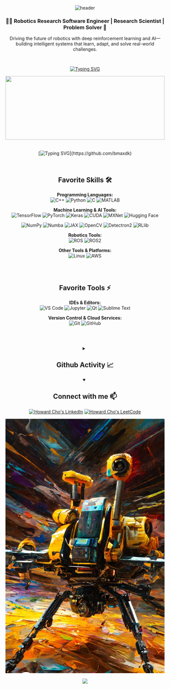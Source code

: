 <div align="center">

![header](https://capsule-render.vercel.app/api?type=waving&color=auto&height=100&section=header&text=Howard%20Cho%20🔭&fontSize=40&animation=twinkling)

<h3> 👨‍💻 Robotics Research Software Engineer | Research Scientist | Problem Solver 🧠 </h3>
<p> Driving the future of robotics with deep reinforcement learning and AI—building intelligent systems that learn, adapt, and solve real-world challenges.</p>
<br>

[![Typing SVG](https://readme-typing-svg.demolab.com?font=Fira+Code&pause=1000&color=30FFB4&center=true&width=635&lines=%3C%2F%3EI'M+A%3C%5C%3E;Robotics+Research+Software+Engineering)](https://github.com/bmaxdk)

<img src="https://media.giphy.com/media/dWesBcTLavkZuG35MI/giphy.gif" width="500" height="200"/>

<br>

<br>

[![Typing SVG](https://readme-typing-svg.demolab.com?font=Libre+Baskerville&weight=700&size=22&duration=1800&pause=1&color=71706F&center=true&multiline=true&repeat=false&width=1400&height=200&lines=Engineering+is+a+rigorous+field+that+continually+drives+me+to+exceed+my+best+performance.+;+;I+relish+the+process+of+troubleshooting+and+providing+solutions.+;+;The+journey+of+dissecting+intricate+problems+and+devising+their+solutions+fascinates+me%2C+;+;as+my+creative+inputs+take+shape+into+a+final+product+that+its+users+find+invaluable+and+enjoyable+to+use.)](https://github.com/bmaxdk)

<br>

## Favorite Skills 🛠️

**Programming Languages:**  
![C++](https://img.shields.io/badge/C%2B%2B-00599C?style=flat-square&logo=c%2B%2B&logoColor=white) ![Python](https://img.shields.io/badge/Python-14354C?style=flat-square&logo=python&logoColor=white) ![C](https://img.shields.io/badge/C-%2300599C.svg?style=flat-square&logo=C&logoColor=white) ![MATLAB](https://img.shields.io/badge/MATLAB-%2300299C.svg?style=flat&logoColor=white)

**Machine Learning & AI Tools:**  
![TensorFlow](https://img.shields.io/badge/TensorFlow-FF6F00?style=flat&logo=tensorflow&logoColor=white) ![PyTorch](https://img.shields.io/badge/PyTorch-EE4C2C?style=flat&logo=PyTorch&logoColor=white) ![Keras](https://img.shields.io/badge/Keras-D00000?style=flat&logo=Keras&logoColor=white) ![CUDA](https://img.shields.io/badge/NVIDIA-CUDA-76B900?style=flat&logo=nvidia&logoColor=white) 
![MXNet](https://img.shields.io/badge/mxnet-%20-blue) ![Hugging Face](https://img.shields.io/badge/Hugging_Face-F3F33F?style=flat-square&logo=Hugging%20Face&logoColor=black) 

![NumPy](https://img.shields.io/badge/NumPy-013243?style=flat-square&logo=NumPy&logoColor=white)  ![Numba](https://img.shields.io/badge/Numba-00A3E0?style=flat&logo=Numba&logoColor=white)  ![JAX](https://img.shields.io/badge/JAX-0071C5.svg?style=flat-square&logo=JAX&logoColor=white)  ![OpenCV](https://img.shields.io/badge/OpenCV-27338e?style=flat&for-the-badge&logo=OpenCV&logoColor=white)  ![Detectron2](https://img.shields.io/badge/Detectron2-13A0F3?style=flat-square&logo=Detectron2&logoColor=white)  ![RLlib](https://img.shields.io/badge/RLlib-%230F9D58.svg?style=flat-square&logo=Ray&logoColor=white)



**Robotics Tools:**  
![ROS](https://img.shields.io/static/v1?style=flat&message=ROS&color=22312E&logo=ROS&logoColor=FFFFFF&label=) ![ROS2](https://img.shields.io/static/v1?style=flat&for-the-badge&message=ROS2&color=22315E&logo=ROS&logoColor=FFFFFF&label=)

**Other Tools & Platforms:**  
![Linux](https://img.shields.io/badge/Linux-FCC624?style=flat&logo=linux&logoColor=black) ![AWS](https://img.shields.io/badge/Amazon%20AWS-232F3E?style=flat&logo=Amazon%20AWS&logoColor=white) 

<br><br>

## Favorite Tools ⚡

**IDEs & Editors:**  
![VS Code](https://img.shields.io/badge/Visual%20Studio%20Code-007ACC?style=flat&logo=Visual%20Studio%20Code&logoColor=white) ![Jupyter](https://img.shields.io/badge/Jupyter-F37626?style=flat-square&logo=Jupyter&logoColor=white) ![Qt](https://img.shields.io/badge/Qt-41CD52?style=flat&logo=qt&logoColor=white) ![Sublime Text](https://img.shields.io/badge/sublime_text-%23575757.svg?&style=flat&logo=sublime-text&logoColor=important)

**Version Control & Cloud Services:**  
![Git](https://img.shields.io/badge/Git-F05032?style=flat-square&logo=Git&logoColor=white) ![GitHub](https://img.shields.io/badge/GitHub-181717?style=flat-square&logo=GitHub&logoColor=white)

<br><br>

<!-- ## My Projects 🚀

- **[ROS2 Navigation and SLAM](https://github.com/bmaxdk/ROS2-Nav2-with-SLAM-and-Navigation):** Building a fully autonomous robot using ROS2 for navigation and SLAM.
- **[Machine Learning with PyTorch](https://github.com/bmaxdk/Machine-Learning):** Advanced machine learning techniques with PyTorch for diverse applications.
- **[Multi-Agent Systems with ROS2](https://github.com/bmaxdk/ROS2-Multi-Agent):** Exploring multi-agent coordination and communication in robotics.
  
<br><br> -->
<!-- <br><br>
## LeetCode📈
![Leetcode Stats](https://leetcard.jacoblin.cool/choh08?theme=dark)
## Github Stats 📊 
![Howard's GitHub stats](https://github-readme-stats.vercel.app/api?username=bmaxdk&show_icons=true&theme=dark)
![Howard's GitHub stats](https://github-readme-streak-stats.herokuapp.com/?user=bmaxdk&show_icons=true&theme=dark) 
![Leetcode Stats](https://leetcard.jacoblin.cool/choh08?theme=dark?ext=heatmap)
![Leetcode Stats](https://leetcard.jacoblin.cool/choh08?ext=heatmap)
 -->
<!--</div>
<div align="center">
<br><br>
<details> 
  <summary><h2>Github Stats 📊</h2></summary>

  <a href="https://github.com/bmaxdk/github-readme-stats"><img alt="Howard's Github Stats" src="https://github-readme-stats.vercel.app/api?username=bmaxdk&show_icons=true&theme=dark" height="192px"/></a>
  
  <a href="https://github.com/bmaxdk/github-readme-stats"><img alt="Howard's Top Languages" src="https://github-readme-streak-stats.herokuapp.com/?user=bmaxdk&show_icons=true&theme=dark" height="192px"/></a>

  
  <a href="https://github.com/bmaxdk/github-readme-activity-graph"><img alt="Howard's Leetcode Activity Graph" src="https://leetcard.jacoblin.cool/choh8uw?ext=heatmap" /></a>

</details>
 -->
<details> 
  <summary><h2>Github Activity 📈</h2></summary>

  <a href="https://github.com/bmaxdk/github-readme-stats"><img alt="Howard's Github Stats" src="https://github-readme-stats.vercel.app/api/?username=bmaxdk&show_icons=true&include_all_commits=true&count_private=true&theme=react&hide_border=true&bg_color=1F222E&title_color=F85D7F&icon_color=F8D866" height="192px"/></a>
  
  <a href="https://github.com/bmaxdk/github-readme-stats"><img alt="Howard's Top Languages" src="https://github-readme-stats.vercel.app/api/top-langs/?username=bmaxdk&langs_count=8&layout=compact&theme=react&hide_border=true&bg_color=1F222E&title_color=F85D7F&icon_color=F8D866&hide=Jupyter%20Notebook,Roff" height="192px"/></a>

  
  <a href="https://github.com/bmaxdk/github-readme-activity-graph"><img alt="Howard's Activity Graph" src="https://github-readme-activity-graph.vercel.app/graph/?username=bmaxdk&bg_color=1F222E&color=F8D866&line=F85D7F&point=FFFFFF&hide_border=true" /></a>

</details>

<!--   <img src="https://komarev.com/ghpvc/?username=bmaxdk&style=flat-square&color=blue" alt=""/> -->
<!-- ![Leetcode Stats](https://leetcard.jacoblin.cool/choh08?ext=heatmap) -->
<!-- ![Top Langs](https://github-readme-stats.vercel.app/api/top-langs/?username=bmaxdk&layout=compact&hide=csharp) -->
<!--
**bmaxdk/bmaxdk** is a ✨ _special_ ✨ repository because its `README.md` (this file) appears on your GitHub profile.

Here are some ideas to get you started:

- 🔭 I’m currently working on ...
- 🌱 I’m currently learning ...
- 👯 I’m looking to collaborate on ...
- 🤔 I’m looking for help with ...
- 💬 Ask me about ...
- 📫 How to reach me: ...
- 😄 Pronouns: ...
- ⚡ Fun fact: ...

### Traffic📈
[![Top Langs](https://github-readme-stats.vercel.app/api/top-langs/?username=bmaxdk&layout=compact)](https://github.com/anuraghazra/github-readme-stats)
![credit_card Github Profile Summary Card top](https://github-profile-summary-cards.vercel.app/api/cards/profile-details?username=bmaxdk&theme=vue)
![trophy Trophy Stats top](https://github-profile-trophy.vercel.app/?username=bmaxdk)
![stopwatch Streak Stats top](https://github-readme-streak-stats.herokuapp.com/?user=bmaxdk)
![Activity Graph](https://activity-graph.herokuapp.com/graph?username=bmaxdk&theme=minimal)
-->
<!--   <img src="https://capsule-render.vercel.app/api?type=waving&color=auto&height=100&section=footer"> -->
<details open> 
  <summary><h2>Connect with me 📫</h2></summary>
  <p align="center">
    <a href="https://linkedin.com/in/howard-h-cho/" target="blank"><img align="center" src="https://img.shields.io/badge/LinkedIn-0077B5?style=flat&logo=linkedin&logoColor=white" alt="Howard Cho's LinkedIn"/></a>
    <a href="https://www.leetcode.com/choh8uw" target="blank"><img align="center" src="https://img.shields.io/badge/LeetCode-FFA116?style=flat&logo=leetcode&logoColor=white" alt="Howard Cho's LeetCode"/></a>
  </p>
  
  <p align="center">
    <img src="https://github.com/bmaxdk/ROS2-Nav2-with-SLAM-and-Navigation/blob/main/image/drone1.png" alt="Howard's drone project" title="Drone Project" width="500"/>
  </p>
</details>

  <img src="https://capsule-render.vercel.app/api?type=waving&color=auto&height=100&section=footer">

</div>
